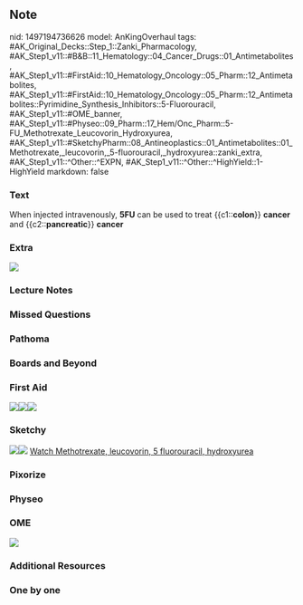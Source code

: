 ## Note
nid: 1497194736626
model: AnKingOverhaul
tags: #AK_Original_Decks::Step_1::Zanki_Pharmacology, #AK_Step1_v11::#B&B::11_Hematology::04_Cancer_Drugs::01_Antimetabolites, #AK_Step1_v11::#FirstAid::10_Hematology_Oncology::05_Pharm::12_Antimetabolites, #AK_Step1_v11::#FirstAid::10_Hematology_Oncology::05_Pharm::12_Antimetabolites::Pyrimidine_Synthesis_Inhibitors::5-Fluorouracil, #AK_Step1_v11::#OME_banner, #AK_Step1_v11::#Physeo::09_Pharm::17_Hem/Onc_Pharm::5-FU_Methotrexate_Leucovorin_Hydroxyurea, #AK_Step1_v11::#SketchyPharm::08_Antineoplastics::01_Antimetabolites::01_Methotrexate,_leucovorin,_5-fluorouracil,_hydroxyurea::zanki_extra, #AK_Step1_v11::^Other::^EXPN, #AK_Step1_v11::^Other::^HighYield::1-HighYield
markdown: false

### Text
<div>
  When injected intravenously, <b>5FU</b> can be used to treat
  {{c1::<b>colon</b>}} <b>cancer</b> and {{c2::<b>pancreatic</b>}}
  <b>cancer</b>
</div>

### Extra
<img src="paste-201794743435265.jpg">

### Lecture Notes


### Missed Questions


### Pathoma


### Boards and Beyond


### First Aid
<img src="paste-162650411499523.jpg"><img src=
"paste-166064910499843.jpg"><img src="paste-55830279880707.jpg">

### Sketchy
<img src="paste-329273667747841.jpg"><img src=
"paste-f739f7171b31d8d679917a1b28e395e12452b052.png"> <a href=
"https://dashboard.sketchy.com/study/medical/courses/medical-pharmacology/units/medical-pharmacology-antineoplastics/videos/medical-pharmacology-antineoplastics-antimetabolites-methotrexate-leucovorin-5-fluorouracil-hydroxyurea?utm_source=anki&utm_medium=partnership&utm_campaign=february_update&utm_content=medical">
Watch Methotrexate, leucovorin, 5 fluorouracil, hydroxyurea</a>

### Pixorize


### Physeo


### OME
<div class="ome-widget">
  <a href="https://onlinemeded.org?ref=anki"><img src=
  "_OME_AnkiFlashcards_General_7.png"></a>
</div>

### Additional Resources


### One by one

